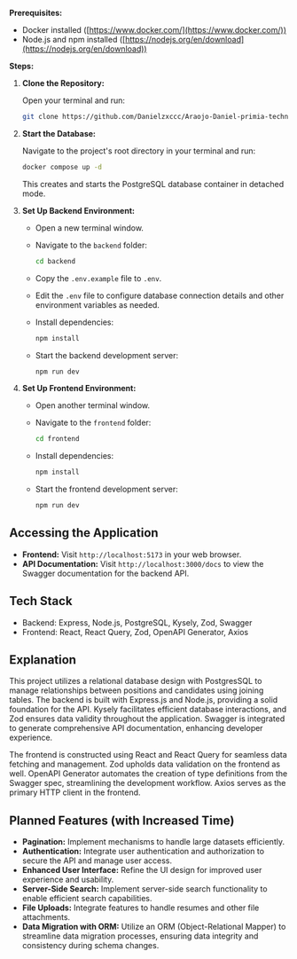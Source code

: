 
**Prerequisites:**

- Docker installed ([https://www.docker.com/](https://www.docker.com/))
- Node.js and npm installed ([https://nodejs.org/en/download](https://nodejs.org/en/download))

**Steps:**

1. **Clone the Repository:**

   Open your terminal and run:

     ```bash
     git clone https://github.com/Danielzxccc/Araojo-Daniel-primia-technical-exam.git
     ```

2. **Start the Database:**

   Navigate to the project's root directory in your terminal and run:

     ```bash
     docker compose up -d
     ```

   This creates and starts the PostgreSQL database container in detached mode.

3. **Set Up Backend Environment:**

   - Open a new terminal window.
   - Navigate to the `backend` folder:

     ```bash
     cd backend
     ```

   - Copy the `.env.example` file to `.env`.
   - Edit the `.env` file to configure database connection details and other environment variables as needed.
   - Install dependencies:

     ```bash
     npm install
     ```

   - Start the backend development server:

     ```bash
     npm run dev
     ```

4. **Set Up Frontend Environment:**

   - Open another terminal window.
   - Navigate to the `frontend` folder:

     ```bash
     cd frontend
     ```

   - Install dependencies:

     ```bash
     npm install
     ```

   - Start the frontend development server:

     ```bash
     npm run dev
     ```

## Accessing the Application

- **Frontend:** Visit `http://localhost:5173` in your web browser.
- **API Documentation:** Visit `http://localhost:3000/docs` to view the Swagger documentation for the backend API.

## Tech Stack

- Backend: Express, Node.js, PostgreSQL, Kysely, Zod, Swagger
- Frontend: React, React Query, Zod, OpenAPI Generator, Axios

## Explanation

This project utilizes a relational database design with PostgresSQL to manage relationships between positions and candidates using joining tables. The backend is built with Express.js and Node.js, providing a solid foundation for the API. Kysely facilitates efficient database interactions, and Zod ensures data validity throughout the application. Swagger is integrated to generate comprehensive API documentation, enhancing developer experience.

The frontend is constructed using React and React Query for seamless data fetching and management. Zod upholds data validation on the frontend as well. OpenAPI Generator automates the creation of type definitions from the Swagger spec, streamlining the development workflow. Axios serves as the primary HTTP client in the frontend.

## Planned Features (with Increased Time)

- **Pagination:** Implement mechanisms to handle large datasets efficiently.
- **Authentication:** Integrate user authentication and authorization to secure the API and manage user access.
- **Enhanced User Interface:** Refine the UI design for improved user experience and usability.
- **Server-Side Search:** Implement server-side search functionality to enable efficient search capabilities.
- **File Uploads:** Integrate features to handle resumes and other file attachments.
- **Data Migration with ORM:** Utilize an ORM (Object-Relational Mapper) to streamline data migration processes, ensuring data integrity and consistency during schema changes.
